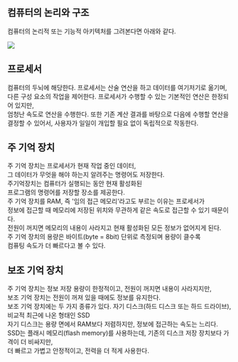 ## 컴퓨터의 논리와 구조
컴퓨터의 논리적 또는 기능적 아키텍처를 그려본다면 아래와 같다.

<img src="https://t1.daumcdn.net/cfile/tistory/990D9A3A5B8290210D">
   
## 프로세서
컴퓨터의 두뇌에 해당한다. 프로세서는 산술 연산을 하고 데이터를 여기저기로 옮기며,   
다른 구성 요소의 작업을 제어한다. 프로세서가 수행할 수 있는 기본적인 연산은 한정되어 있지만,   
엄청난 속도로 연산을 수행한다. 또한 기존 계산 결과를 바탕으로 다음에 수행할 연산을   
결정할 수 있어서, 사용자가 일일이 개입할 필요 없이 독립적으로 작동한다.
   
## 주 기억 장치
주 기억 장치는 프로세서가 현재 작업 중인 데이터,   
그 데이터가 무엇을 해야 하는지 알려주는 명령어도 저장한다.   
주기억장치는 컴퓨터가 실행되는 동안 현재 활성화된   
프로그램의 명령어를 저장할 장소를 제공한다.   
주 기억 장치를 RAM, 즉 '임의 접근 메모리'라고도 부르는 이유는 프로세서가   
정보에 접근할 때 메모리에 저장된 위치와 무관하게 같은 속도로 접근할 수 있기 때문이다.   
전원이 꺼지면 메모리의 내용이 사라지고 현재 활성화된 모든 정보가 없어지게 된다.   
주 기억 장치의 용량은 바이트(byte = 8bit) 단위로 측정되며 용량이 클수록   
컴퓨팅 속도가 더 빠르다고 볼 수 있다.
   
## 보조 기억 장치
주 기억 장치는 정보 저장 용량이 한정적이고, 전원이 꺼지면 내용이 사라지지만,   
보조 기억 장치는 전원이 꺼져 있을 때에도 정보를 유지한다.   
보조 기억 장치에는 두 가지 종류가 있다. 자기 디스크(하드 디스크 또는 하드 드라이브), 비교적 최근에 나온 형태인 SSD   
자기 디스크는 용량 면에서 RAM보다 저렴하지만, 정보에 접근하는 속도는 느리다.   
SSD는 플래시 메모리(flash memory)를 사용하는데, 기존의 디스크 저장 장치보다 가격이 더 비싸지만,   
더 빠르고 가볍고 안정적이고, 전력을 더 적게 사용한다.
